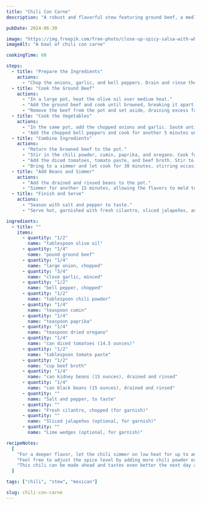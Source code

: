 ```yaml
---
title: "Chili Con Carne"
description: "A robust and flavorful stew featuring ground beef, a medley of beans, and a rich tomato base with a perfect blend of spices."

pubDate: 2024-06-30

image: "https://img.freepik.com/free-photo/close-up-spicy-salsa-with-white-background_23-2148283097.jpg?t=st=1726907590~exp=1726911190~hmac=d61db2e5086836a058260bf49a1a6cfdd5ac8f24cfc0139909f82431f952d726&w=996"
imageAlt: "A bowl of chili con carne"

cookingTime: 60

steps:
  - title: "Prepare the Ingredients"
    actions:
      - "Chop the onions, garlic, and bell peppers. Drain and rinse the beans."
  - title: "Cook the Ground Beef"
    actions:
      - "In a large pot, heat the olive oil over medium heat."
      - "Add the ground beef and cook until browned, breaking it apart with a spoon."
      - "Remove the beef from the pot and set aside, draining excess fat if necessary."
  - title: "Cook the Vegetables"
    actions:
      - "In the same pot, add the chopped onions and garlic. Sauté until the onions are translucent."
      - "Add the chopped bell peppers and cook for another 5 minutes until softened."
  - title: "Combine Ingredients"
    actions:
      - "Return the browned beef to the pot."
      - "Stir in the chili powder, cumin, paprika, and oregano. Cook for 1-2 minutes until fragrant."
      - "Add the diced tomatoes, tomato paste, and beef broth. Stir to combine."
      - "Bring to a simmer and let cook for 30 minutes, stirring occasionally."
  - title: "Add Beans and Simmer"
    actions:
      - "Add the drained and rinsed beans to the pot."
      - "Simmer for another 15 minutes, allowing the flavors to meld together."
  - title: "Finish and Serve"
    actions:
      - "Season with salt and pepper to taste."
      - "Serve hot, garnished with fresh cilantro, sliced jalapeños, and a squeeze of lime juice if desired."

ingredients:
  - title: ""
    items:
      - quantity: "1/2"
        name: "tablespoon olive oil"
      - quantity: "1/4"
        name: "pound ground beef"
      - quantity: "1/4"
        name: "large onion, chopped"
      - quantity: "3/4"
        name: "clove garlic, minced"
      - quantity: "1/2"
        name: "bell pepper, chopped"
      - quantity: "1/2"
        name: "tablespoon chili powder"
      - quantity: "1/4"
        name: "teaspoon cumin"
      - quantity: "1/4"
        name: "teaspoon paprika"
      - quantity: "1/4"
        name: "teaspoon dried oregano"
      - quantity: "1/4"
        name: "can diced tomatoes (14.5 ounces)"
      - quantity: "1/2"
        name: "tablespoon tomato paste"
      - quantity: "1/2"
        name: "cup beef broth"
      - quantity: "1/4"
        name: "can kidney beans (15 ounces), drained and rinsed"
      - quantity: "1/4"
        name: "can black beans (15 ounces), drained and rinsed"
      - quantity: ""
        name: "Salt and pepper, to taste"
      - quantity: ""
        name: "Fresh cilantro, chopped (for garnish)"
      - quantity: ""
        name: "Sliced jalapeños (optional, for garnish)"
      - quantity: ""
        name: "Lime wedges (optional, for garnish)"

recipeNotes:
  [
    "For a deeper flavor, let the chili simmer on low heat for up to an hour, stirring occasionally.",
    "Feel free to adjust the spice level by adding more chili powder or including fresh chopped chili peppers.",
    "This chili can be made ahead and tastes even better the next day as the flavors have time to develop. Store in an airtight container in the refrigerator.",
  ]

tags: ["chili", "stew", "mexican"]

slug: chili-con-carne
---
```

